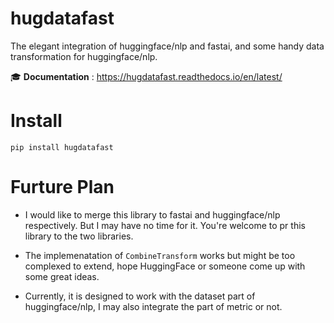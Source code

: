 # hugdatafast
The elegant integration of huggingface/nlp and fastai, and some handy data transformation for huggingface/nlp.

🎓 **Documentation** : https://hugdatafast.readthedocs.io/en/latest/

# Install
`pip install hugdatafast`

# Furture Plan
- I would like to merge this library to fastai and huggingface/nlp respectively. But I may have no time for it. You're welcome to pr this library to the two libraries.

- The implemenatation of `CombineTransform` works but might be too complexed to extend, hope HuggingFace or someone come up with some great ideas.

- Currently, it is designed to work with the dataset part of huggingface/nlp, I may also integrate the part of metric or not.